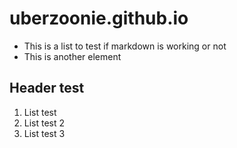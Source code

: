 uberzoonie.github.io
====================

- This is a list to test if markdown is working or not
- This is another element

Header test
-------------------
1. List test
2. List test 2
3. List test 3
